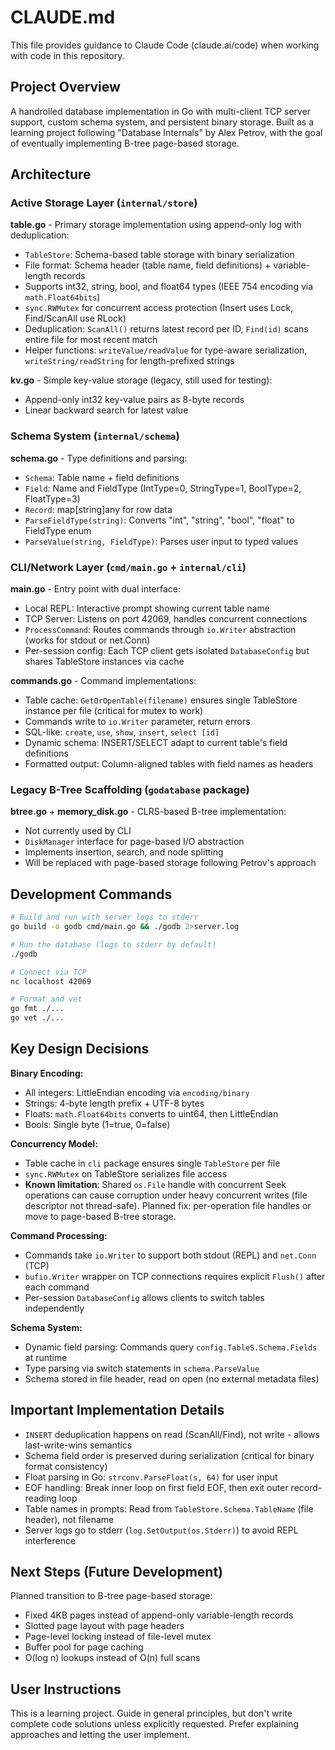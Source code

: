 # CLAUDE.md

This file provides guidance to Claude Code (claude.ai/code) when working with code in this repository.

## Project Overview

A handrolled database implementation in Go with multi-client TCP server support, custom schema system, and persistent binary storage. Built as a learning project following "Database Internals" by Alex Petrov, with the goal of eventually implementing B-tree page-based storage.

## Architecture

### Active Storage Layer (`internal/store`)

**table.go** - Primary storage implementation using append-only log with deduplication:
- `TableStore`: Schema-based table storage with binary serialization
- File format: Schema header (table name, field definitions) + variable-length records
- Supports int32, string, bool, and float64 types (IEEE 754 encoding via `math.Float64bits`)
- `sync.RWMutex` for concurrent access protection (Insert uses Lock, Find/ScanAll use RLock)
- Deduplication: `ScanAll()` returns latest record per ID, `Find(id)` scans entire file for most recent match
- Helper functions: `writeValue/readValue` for type-aware serialization, `writeString/readString` for length-prefixed strings

**kv.go** - Simple key-value storage (legacy, still used for testing):
- Append-only int32 key-value pairs as 8-byte records
- Linear backward search for latest value

### Schema System (`internal/schema`)

**schema.go** - Type definitions and parsing:
- `Schema`: Table name + field definitions
- `Field`: Name and FieldType (IntType=0, StringType=1, BoolType=2, FloatType=3)
- `Record`: map[string]any for row data
- `ParseFieldType(string)`: Converts "int", "string", "bool", "float" to FieldType enum
- `ParseValue(string, FieldType)`: Parses user input to typed values

### CLI/Network Layer (`cmd/main.go` + `internal/cli`)

**main.go** - Entry point with dual interface:
- Local REPL: Interactive prompt showing current table name
- TCP Server: Listens on port 42069, handles concurrent connections
- `ProcessCommand`: Routes commands through `io.Writer` abstraction (works for stdout or net.Conn)
- Per-session config: Each TCP client gets isolated `DatabaseConfig` but shares TableStore instances via cache

**commands.go** - Command implementations:
- Table cache: `GetOrOpenTable(filename)` ensures single TableStore instance per file (critical for mutex to work)
- Commands write to `io.Writer` parameter, return errors
- SQL-like: `create`, `use`, `show`, `insert`, `select [id]`
- Dynamic schema: INSERT/SELECT adapt to current table's field definitions
- Formatted output: Column-aligned tables with field names as headers

### Legacy B-Tree Scaffolding (`godatabase` package)

**btree.go** + **memory_disk.go** - CLRS-based B-tree implementation:
- Not currently used by CLI
- `DiskManager` interface for page-based I/O abstraction
- Implements insertion, search, and node splitting
- Will be replaced with page-based storage following Petrov's approach

## Development Commands

```bash
# Build and run with server logs to stderr
go build -o godb cmd/main.go && ./godb 2>server.log

# Run the database (logs to stderr by default)
./godb

# Connect via TCP
nc localhost 42069

# Format and vet
go fmt ./...
go vet ./...
```

## Key Design Decisions

**Binary Encoding:**
- All integers: LittleEndian encoding via `encoding/binary`
- Strings: 4-byte length prefix + UTF-8 bytes
- Floats: `math.Float64bits` converts to uint64, then LittleEndian
- Bools: Single byte (1=true, 0=false)

**Concurrency Model:**
- Table cache in `cli` package ensures single `TableStore` per file
- `sync.RWMutex` on TableStore serializes file access
- **Known limitation**: Shared `os.File` handle with concurrent Seek operations can cause corruption under heavy concurrent writes (file descriptor not thread-safe). Planned fix: per-operation file handles or move to page-based B-tree storage.

**Command Processing:**
- Commands take `io.Writer` to support both stdout (REPL) and `net.Conn` (TCP)
- `bufio.Writer` wrapper on TCP connections requires explicit `Flush()` after each command
- Per-session `DatabaseConfig` allows clients to switch tables independently

**Schema System:**
- Dynamic field parsing: Commands query `config.TableS.Schema.Fields` at runtime
- Type parsing via switch statements in `schema.ParseValue`
- Schema stored in file header, read on open (no external metadata files)

## Important Implementation Details

- `INSERT` deduplication happens on read (ScanAll/Find), not write - allows last-write-wins semantics
- Schema field order is preserved during serialization (critical for binary format consistency)
- Float parsing in Go: `strconv.ParseFloat(s, 64)` for user input
- EOF handling: Break inner loop on first field EOF, then exit outer record-reading loop
- Table names in prompts: Read from `TableStore.Schema.TableName` (file header), not filename
- Server logs go to stderr (`log.SetOutput(os.Stderr)`) to avoid REPL interference

## Next Steps (Future Development)

Planned transition to B-tree page-based storage:
- Fixed 4KB pages instead of append-only variable-length records
- Slotted page layout with page headers
- Page-level locking instead of file-level mutex
- Buffer pool for page caching
- O(log n) lookups instead of O(n) full scans

## User Instructions

This is a learning project. Guide in general principles, but don't write complete code solutions unless explicitly requested. Prefer explaining approaches and letting the user implement.

